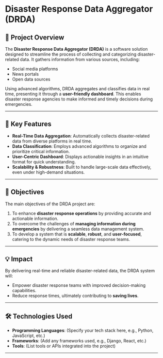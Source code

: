 # Disaster Response Data Aggregator (DRDA)

## 📖 Project Overview

The **Disaster Response Data Aggregator (DRDA)** is a software solution designed to streamline the process of collecting and categorizing disaster-related data. It gathers information from various sources, including:

- Social media platforms  
- News portals  
- Open data sources  

Using advanced algorithms, DRDA aggregates and classifies data in real time, presenting it through a **user-friendly dashboard**. This enables disaster response agencies to make informed and timely decisions during emergencies.

---

## 🌟 Key Features

- **Real-Time Data Aggregation**: Automatically collects disaster-related data from diverse platforms in real time.  
- **Data Classification**: Employs advanced algorithms to organize and prioritize critical information.  
- **User-Centric Dashboard**: Displays actionable insights in an intuitive format for quick understanding.  
- **Scalability & Robustness**: Built to handle large-scale data effectively, even under high-demand situations.  

---

## 🎯 Objectives

The main objectives of the DRDA project are:  

1. To enhance **disaster response operations** by providing accurate and actionable information.  
2. To overcome the challenges of **managing information during emergencies** by delivering a seamless data management system.  
3. To develop a system that is **scalable**, **robust**, and **user-focused**, catering to the dynamic needs of disaster response teams.  

---

## 💡 Impact

By delivering real-time and reliable disaster-related data, the DRDA system will:  
- Empower disaster response teams with improved decision-making capabilities.  
- Reduce response times, ultimately contributing to **saving lives**.  

---

## 🛠️ Technologies Used

- **Programming Languages**: (Specify your tech stack here, e.g., Python, JavaScript, etc.)  
- **Frameworks**: (Add any frameworks used, e.g., Django, React, etc.)  
- **Tools**: (List tools or APIs integrated into the project)  

---
